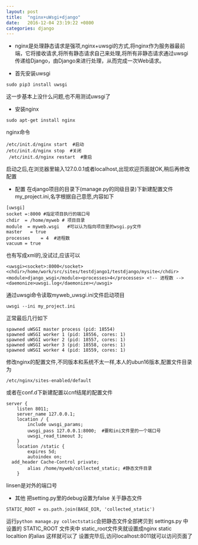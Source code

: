 ```yaml
---
layout: post
title:  "nginx+uWsgi+django"
date:   2016-12-04 23:19:22 +0800
categories: django
---
```


- nginx是处理静态请求是强项,nginx+uwsgi的方式,将nginx作为服务器最前端，它将接收请求,将所有静态请求自己来处理,将所有非静态请求通过uwsgi传递给Django，由Django来进行处理，从而完成一次Web请求。

- 首先安装uwsgi

```
sudo pip3 install uwsgi
```
这一步基本上没什么问题,也不用测试uwsgi了

- 安装nginx

```
sudo apt-get install nginx
```
nginx命令

```
/etc/init.d/nginx start  #启动
/etc/init.d/nginx stop  #关闭
 /etc/init.d/nginx restart  #重启
```

启动之后,在浏览器里输入127.0.0.1或者localhost,出现欢迎页面就OK,稍后再修改配置

- 配置
在django项目的目录下(manage.py的同级目录)下新建配置文件my_project.ini,名字根据自己意愿,内容如下

```
[uwsgi]
socket =:8000 #指定项目执行的端口号
chdir  = /home/myweb # 项目目录
module  = myweb.wsgi   #可以认为指向项目里的wsgi.py文件
master   = true
processes    = 4  #进程数
vacuum = true
```

也有写成xml的,没试过,应该可以

```
<uwsgi><socket>:8000</socket><chdir>/home/work/src/sites/testdjango1/testdjango/mysite</chdir><module>django_wsgi</module><processes>4</processes> <!-- 进程数 --><daemonize>uwsgi.log</daemonize></uwsgi>
```

通过uwsgi命令读取myweb_uwsgi.ini文件启动项目

```
uwsgi --ini my_project.ini
```

正常最后几行如下

```
spawned uWSGI master process (pid: 18554)
spawned uWSGI worker 1 (pid: 18556, cores: 1)
spawned uWSGI worker 2 (pid: 18557, cores: 1)
spawned uWSGI worker 3 (pid: 18558, cores: 1)
spawned uWSGI worker 4 (pid: 18559, cores: 1)
```

修改nginx的配置文件,不同版本和系统不太一样,本人的ubun16版本,配置文件目录为

```
/etc/nginx/sites-enabled/default
```

或者在conf.d下新建配置以cnf结尾的配置文件

```
server {
	listen 8011;
	server_name 127.0.0.1;
	location / {
		include uwsgi_params;
		uwsgi_pass 127.0.0.1:8000;  #要和ini文件里的一个端口号
		uwsgi_read_timeout 3;
	}
	location /static {
		expires 5d;
		autoindex on;
  add_header Cache-Control private;
		alias /home/myweb/collected_static; #静态文件目录
	}
```
linsen是对外的端口号
- 其他
把setting.py里的debug设置为false
关于静态文件
```
STATIC_ROOT = os.path.join(BASE_DIR, 'collected_static')
```
运行```python manage.py collectstatic```会把静态文件全部拷贝到 settings.py 中设置的 STATIC_ROOT 文件夹中
static_root文件夹就设置成nginx static localtion 的alias
这样就可以了
设置完毕后,访问localhost:8011就可以访问页面了
